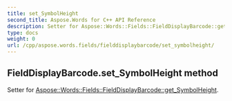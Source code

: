```yaml
---
title: set_SymbolHeight
second_title: Aspose.Words for C++ API Reference
description: Setter for Aspose::Words::Fields::FieldDisplayBarcode::get_SymbolHeight. 
type: docs
weight: 0
url: /cpp/aspose.words.fields/fielddisplaybarcode/set_symbolheight/
---
```

## FieldDisplayBarcode.set_SymbolHeight method


Setter for [Aspose::Words::Fields::FieldDisplayBarcode::get_SymbolHeight](./get_symbolheight/).

